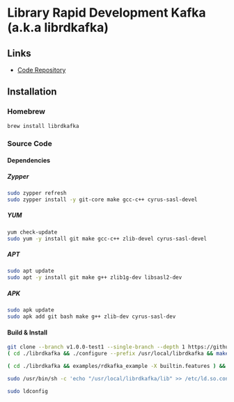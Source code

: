 # Library Rapid Development Kafka (a.k.a librdkafka)

## Links

- [Code Repository](https://github.com/edenhill/librdkafka)

## Installation

### Homebrew

```sh
brew install librdkafka
```

### Source Code

#### Dependencies

##### Zypper

```sh
sudo zypper refresh
sudo zypper install -y git-core make gcc-c++ cyrus-sasl-devel
```

##### YUM

```sh
yum check-update
sudo yum -y install git make gcc-c++ zlib-devel cyrus-sasl-devel
```

##### APT

```sh
sudo apt update
sudo apt -y install git make g++ zlib1g-dev libsasl2-dev
```

##### APK

```sh
sudo apk update
sudo apk add git bash make g++ zlib-dev cyrus-sasl-dev
```

#### Build & Install

```sh
git clone --branch v1.0.0-test1 --single-branch --depth 1 https://github.com/edenhill/librdkafka.git
( cd ./librdkafka && ./configure --prefix /usr/local/librdkafka && make && sudo make install )
```

```sh
( cd ./librdkafka && examples/rdkafka_example -X builtin.features ) && rm -fR ./librdkafka
```

```sh
sudo /usr/bin/sh -c 'echo "/usr/local/librdkafka/lib" >> /etc/ld.so.conf.d/librdkafka.conf'
```

```sh
sudo ldconfig
```
